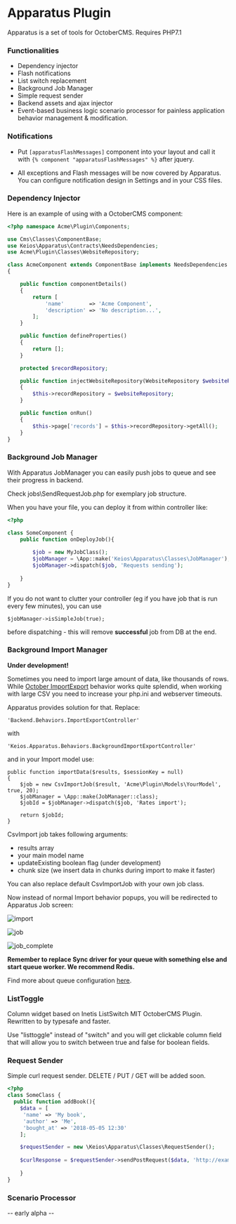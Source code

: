 # Apparatus Plugin #

Apparatus is a set of tools for OctoberCMS. Requires PHP7.1

### Functionalities ###

* Dependency injector
* Flash notifications
* List switch replacement
* Background Job Manager
* Simple request sender
* Backend assets and ajax injector
* Event-based business logic scenario processor for painless application behavior management & modification. 

### Notifications ###

- Put `[apparatusFlashMessages]` component into your layout and call it with `{% component "apparatusFlashMessages" %}` after jquery.

- All exceptions and Flash messages will be now covered by Apparatus. You can configure notification design in Settings and in your CSS files.

### Dependency Injector ###

Here is an example of using with a OctoberCMS component:

```php
<?php namespace Acme\Plugin\Components;

use Cms\Classes\ComponentBase;
use Keios\Apparatus\Contracts\NeedsDependencies;
use Acme\Plugin\Classes\WebsiteRepository;

class AcmeComponent extends ComponentBase implements NeedsDependencies
{

    public function componentDetails()
    {
        return [
            'name'        => 'Acme Component',
            'description' => 'No description...',
        ];
    }

    public function defineProperties()
    {
        return [];
    }

    protected $recordRepository;

    public function injectWebsiteRepository(WebsiteRepository $websiteRepository)
    {
        $this->recordRepository = $websiteRepository;
    }

    public function onRun()
    {
        $this->page['records'] = $this->recordRepository->getAll();
    }
}
```

### Background Job Manager

With Apparatus JobManager you can easily push jobs to queue and see their progress in backend. 

Check jobs\SendRequestJob.php for exemplary job structure.

When you have your file, you can deploy it from within controller like:

```php
<?php

class SomeComponent {
    public function onDeployJob(){
    
        $job = new MyJobClass();
        $jobManager = \App::make('Keios\Apparatus\Classes\JobManager');
        $jobManager->dispatch($job, 'Requests sending');
        
    }
}
```

If you do not want to clutter your controller (eg if you have job that is run every few minutes), you can use 

```
$jobManager->isSimpleJob(true);
```  

before dispatching - this will remove **successful** job from DB at the end.

### Background Import Manager

**Under development!**

Sometimes you need to import large amount of data, like thousands of rows. While [October ImportExport](https://octobercms.com/docs/backend/import-export) behavior works quite splendid, when working with large CSV you need to increase your php.ini and webserver timeouts.

Apparatus provides solution for that. Replace:

```
'Backend.Behaviors.ImportExportController' 
```

with

```
'Keios.Apparatus.Behaviors.BackgroundImportExportController'
``` 

and in your Import model use:

```
public function importData($results, $sessionKey = null)
{
    $job = new CsvImportJob($result, 'Acme\Plugin\Models\YourModel', true, 20);
    $jobManager = \App::make(JobManager::class);
    $jobId = $jobManager->dispatch($job, 'Rates import');

    return $jobId;
}
``` 

CsvImport job takes following arguments:

- results array
- your main model name
- updateExisting boolean flag (under development)
- chunk size (we insert data in chunks during import to make it faster)

You can also replace default CsvImportJob with your own job class.

Now instead of normal Import behavior popups, you will be redirected to Apparatus Job screen:

![import](https://i.viamage.com/jz/screen-2018-04-28-15-29-06.png)

![job](https://i.viamage.com/jz/screen-2018-04-28-15-15-26.png)

![job_complete](https://i.viamage.com/jz/screen-2018-04-28-15-29-55.png)

**Remember to replace Sync driver for your queue with something else and start queue worker. We recommend Redis.**

Find more about queue configuration [here](https://octobercms.com/docs/services/queues#running-the-queue-listener).

### ListToggle

Column widget based on Inetis ListSwitch MIT OctoberCMS Plugin. Rewritten to by typesafe and faster.

Use "listtoggle" instead of "switch" and you will get clickable column field that will allow you to switch between true and false for boolean fields.


### Request Sender

Simple curl request sender. DELETE / PUT / GET will be added soon. 

```php
<?php
class SomeClass {
  public function addBook(){
    $data = [
     'name' => 'My book',
     'author' => 'Me',
     'bought_at' => '2018-05-05 12:30'
    ];

    $requestSender = new \Keios\Apparatus\Classes\RequestSender();
    
    $curlResponse = $requestSender->sendPostRequest($data, 'http://example.com/api/_mybooks/add');
    
    }
}
```
 

### Scenario Processor ###

-- early alpha --